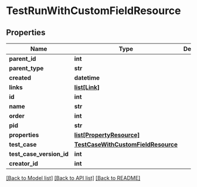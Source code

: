 # TestRunWithCustomFieldResource

## Properties
Name | Type | Description | Notes
------------ | ------------- | ------------- | -------------
**parent_id** | **int** |  | [optional] 
**parent_type** | **str** |  | [optional] 
**created** | **datetime** |  | [optional] 
**links** | [**list[Link]**](Link.md) |  | [optional] 
**id** | **int** |  | [optional] 
**name** | **str** |  | [optional] 
**order** | **int** |  | [optional] 
**pid** | **str** |  | [optional] 
**properties** | [**list[PropertyResource]**](PropertyResource.md) |  | 
**test_case** | [**TestCaseWithCustomFieldResource**](TestCaseWithCustomFieldResource.md) |  | 
**test_case_version_id** | **int** |  | [optional] 
**creator_id** | **int** |  | [optional] 

[[Back to Model list]](../README.md#documentation-for-models) [[Back to API list]](../README.md#documentation-for-api-endpoints) [[Back to README]](../README.md)


